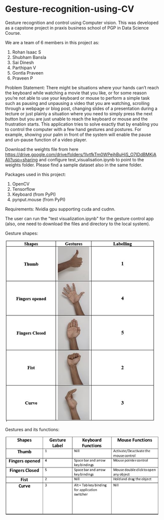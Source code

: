 # Gesture-recognition-using-CV
Gesture recognition and control using Computer vision. 
This was developed as a capstone project in praxis business school of PGP in Data Science Course.

We are a team of 6 members in this project as:
  1. Rohan Isaac S
  2. Shubham Bansla
  3. Sai Dinesh
  4. Parthipan V
  5. Gontla Praveen
  6. Praveen P

Problem Statement:
There might be situations where your hands can’t reach the keyboard while watching a movie that you like, or for some reason you’re not able to use your keyboard or mouse to perform a simple task such as pausing and unpausing a video that you are watching, scrolling through a webpage or blog post, changing slides of a presentation during a lecture or just plainly a situation where you need to simply press the next button but you are just unable to reach the keyboard or mouse and the frustration starts.
This application tries to solve exactly that by enabling you to control the computer with a few hand gestures and postures. For example, showing your palm in front of the system will enable the pause and un-pause function of a video player.

Download the weights file from here https://drive.google.com/drive/folders/1IvtfkTm0WPejhBuHiS_O7IDdBMKjAAli?usp=sharing and configure test_visualisation.ipynb to point to the weights folder. Please find a sample dataset also in the same folder.

Packages used in this project:

  1. OpenCV
  2. Tensorflow
  3. Keyboard (from PyPI)
  4. pynput.mouse (from PyPI)
  
Requirements: Nvidia gpu supporting cuda and cudnn.

The user can run the "test visualization.ipynb" for the gesture control app (also, one need to download the files and directory to the local system).

Gesture shapes:


![alt text](https://github.com/rogyizac/Gesture-recognition-using-CV/blob/master/gesture%20shapes.JPG)




Gestures and its functions:


![alt text](https://github.com/rogyizac/Gesture-recognition-using-CV/blob/master/Gesture%20and%20its%20functions.JPG)


